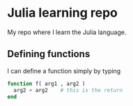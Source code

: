 # Julia learning repo
My repo where I learn the Julia language.

## Defining functions
I can define a function simply by typing
```Julia
function f( arg1 , arg2 )
  arg2 + arg2    # this is the return
end
```
